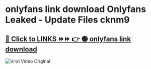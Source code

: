 
 # onlyfans link download Onlyfans Leaked - Update Files cknm9

## <h2><a href="https://clipsfans.com/onlyfans_link_download&ref=git">🔗 Click to LINKS ⏩⏩ 👉 🟢 onlyfans link download </a></h2>

<a href="https://clipsfans.com/onlyfans_link_download&ref=git" rel="nofollow" data-target="animated-image.originalLink"><img src="https://i.ibb.co.com/xMMVF88/686577567.gif" alt="Viral Video Original" style="max-width: 100%; display: inline-block;" data-target="animated-image.originalImage"></a>

